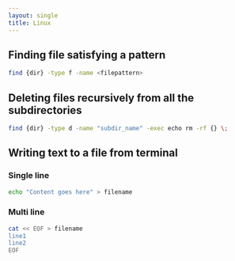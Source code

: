 ```yaml
---
layout: single
title: Linux
---
```


## Finding file satisfying a pattern
```bash
find {dir} -type f -name <filepattern>
```

## Deleting files recursively from all the subdirectories
```bash
find {dir} -type d -name "subdir_name" -exec echo rm -rf {} \;
```

## Writing text to a file from terminal

### Single line
```bash
echo "Content goes here" > filename
```

### Multi line
```bash
cat << EOF > filename
line1 
line2 
EOF
```

